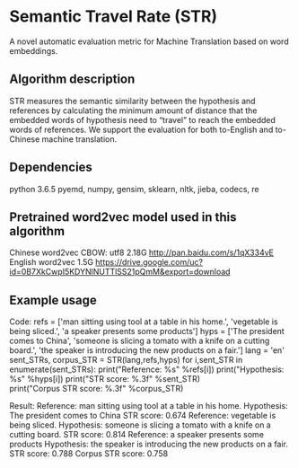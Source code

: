 # Semantic Travel Rate (STR)
A novel automatic evaluation metric for Machine Translation based on word embeddings. 

## Algorithm description
STR measures the semantic similarity between the hypothesis and references by calculating the minimum amount of distance that the embedded words of hypothesis need to “travel” to reach the embedded words of references. We support the evaluation for both to-English and to-Chinese machine translation.

## Dependencies
python 3.6.5
pyemd, numpy, gensim, sklearn, nltk, jieba, codecs, re

## Pretrained word2vec model used in this algorithm 
Chinese word2vec CBOW: utf8 2.18G
http://pan.baidu.com/s/1qX334vE
English word2vec 1.5G
https://drive.google.com/uc?id=0B7XkCwpI5KDYNlNUTTlSS21pQmM&export=download

## Example usage
Code:
   refs = ['man sitting using tool at a table in his home.',
                 'vegetable is being sliced.',
                'a speaker presents some products']
    hyps = ['The president comes to China',
                'someone is slicing a tomato with a knife on a cutting board.',
                'the speaker is introducing the new products on a fair.']
    lang = 'en'
    sent_STRs, corpus_STR = STR(lang,refs,hyps)
    for i,sent_STR in enumerate(sent_STRs):
        print("Reference: %s" %refs[i])
        print("Hypothesis: %s" %hyps[i])
        print("STR score: %.3f" %sent_STR)   
    print("Corpus STR score: %.3f" %corpus_STR)
 
Result:
Reference: man sitting using tool at a table in his home.
Hypothesis: The president comes to China
STR score: 0.674
Reference: vegetable is being sliced.
Hypothesis: someone is slicing a tomato with a knife on a cutting board.
STR score: 0.814
Reference: a speaker presents some products
Hypothesis: the speaker is introducing the new products on a fair.
STR score: 0.788
Corpus STR score: 0.758
 
    
